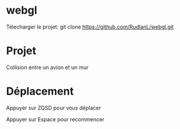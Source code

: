# webgl
Télecharger le projet: git clone https://github.com/RudlanL/webgl.git
# Projet
Collision entre un avion et un mur
# Déplacement
Appuyer sur ZQSD pour vous déplacer

Appuyer sur Espace pour recommencer
